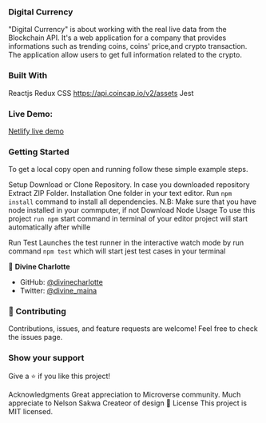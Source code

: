 ### Digital Currency
"Digital Currency" is about working with the real live data from the Blockchain API. It's a web application for a company that provides informations such as trending coins, coins' price,and crypto transaction. The application allow users to get full information related to the crypto.

### Built With
Reactjs
Redux
CSS
https://api.coincap.io/v2/assets
Jest

### Live Demo:
[Netlify live demo](https://62f13dad01129e06f6a87b43--glowing-faun-3220e8.netlify.app/)
### Getting Started
To get a local copy open and running follow these simple example steps.

Setup
Download or Clone Repository.
In case you downloaded repository Extract ZIP Folder.
Installation
One folder in your text editor.
Run `npm install` command to install all dependencies. N.B: Make sure that you have node installed in your commputer, if not Download Node
Usage
To use this project `run npm` start command in terminal of your editor project will start automatically after whille

Run Test
Launches the test runner in the interactive watch mode by run command `npm test` which will start jest test cases in your terminal

👤 **Divine Charlotte**

- GitHub: [@divinecharlotte](https://github.com/divinecharlotte)
- Twitter: [@divine_maina](https://twitter.com/divine_maina)

### 🤝 Contributing
Contributions, issues, and feature requests are welcome! Feel free to check the issues page.

### Show your support
Give a ⭐️ if you like this project!

Acknowledgments
Great appreciation to Microverse community.
Much appreciate to Nelson Sakwa Createor of design
📝 License
This project is MIT licensed.
